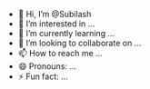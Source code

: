 - 👋 Hi, I’m @Subilash
- 👀 I’m interested in ...
- 🌱 I’m currently learning ...
- 💞️ I’m looking to collaborate on ...
- 📫 How to reach me ...
- 😄 Pronouns: ...
- ⚡ Fun fact: ...

<!---
SubilashSarayu/SubilashSarayu is a ✨ special ✨ repository because its `README.md` (this file) appears on your GitHub profile.
You can click the Preview link to take a look at your changes.
--->
